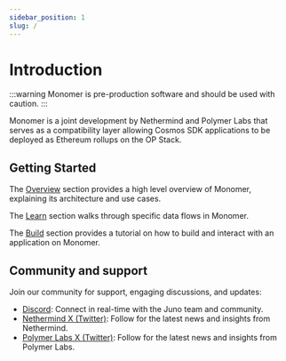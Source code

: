 ```yaml
---
sidebar_position: 1
slug: /
---
```


# Introduction

:::warning
Monomer is pre-production software and should be used with caution.
:::

Monomer is a joint development by Nethermind and Polymer Labs that serves as a compatibility layer allowing Cosmos SDK applications to be deployed as Ethereum rollups on the OP Stack.

## Getting Started

The [Overview](./overview) section provides a high level overview of Monomer, explaining its architecture and use cases.

The [Learn](./category/learn) section walks through specific data flows in Monomer.

The [Build](./category/build) section provides a tutorial on how to build and interact with an application on Monomer.

## Community and support

Join our community for support, engaging discussions, and updates:

- [Discord](https://discord.gg/UR5ahaXwHH): Connect in real-time with the Juno team and community.
- [Nethermind X (Twitter)](https://x.com/NethermindEth): Follow for the latest news and insights from Nethermind.
- [Polymer Labs X (Twitter)](https://x.com/Polymer_Labs): Follow for the latest news and insights from Polymer Labs.
